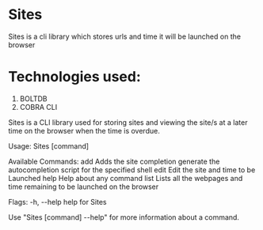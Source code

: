 # Sites
Sites is a cli library which stores urls and time it will be launched on the browser
# Technologies used:
1. BOLTDB
2. COBRA CLI

 
  
  Sites is a CLI library used for storing sites and viewing the site/s at a later time on the browser
  when the time is overdue.

Usage:
  Sites [command]

Available Commands:
  add         Adds the site
  completion  generate the autocompletion script for the specified shell
  edit        Edit the site and time to be Launched
  help        Help about any command
  list        Lists all the webpages and time remaining to be launched on the browser

Flags:
  -h, --help   help for Sites

Use "Sites [command] --help" for more information about a command.

